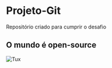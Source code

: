 # Projeto-Git
Repositório criado para cumprir o desafio

## O mundo é open-source
![Tux ](https://d33wubrfki0l68.cloudfront.net/e7ed9fe4bafe46e275c807d63591f85f9ab246ba/e2d28/assets/images/tux.png)
